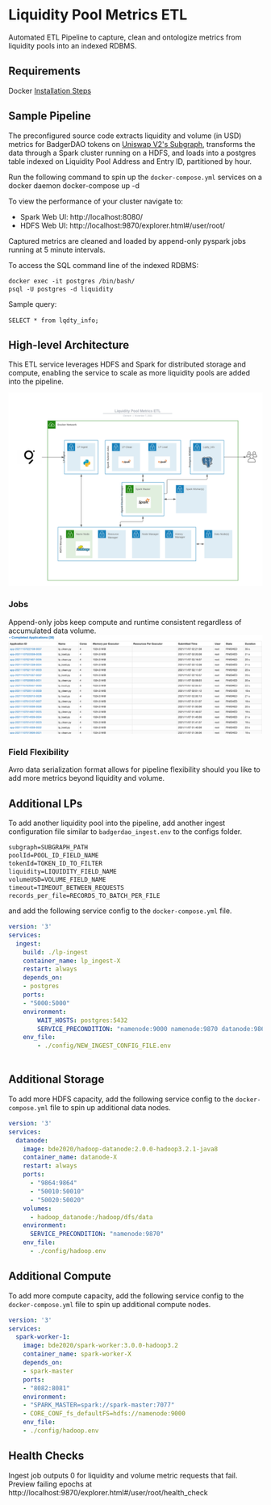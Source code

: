 

# Liquidity Pool Metrics ETL
Automated ETL Pipeline to capture, clean and ontologize metrics from liquidity pools into an indexed RDBMS.

## Requirements

Docker [Installation Steps](https://docs.docker.com/get-docker/)

## Sample Pipeline
The preconfigured source code extracts liquidity and volume (in USD) metrics for BadgerDAO tokens on [Uniswap V2's Subgraph](https://thegraph.com/hosted-service/subgraph/uniswap/uniswap-v2), transforms the data through a Spark cluster running on a HDFS, and loads into a postgres table indexed on Liquidity Pool Address and Entry ID, partitioned by hour. 

Run the following command to spin up the `docker-compose.yml` services on a docker daemon
    docker-compose up -d

To view the performance of your cluster navigate to:

* Spark Web UI: http://localhost:8080/
* HDFS Web UI: http://localhost:9870/explorer.html#/user/root/

Captured metrics are cleaned and loaded by append-only pyspark jobs running at 5 minute intervals.  

To access the SQL command line of the indexed RDBMS:

    docker exec -it postgres /bin/bash/
    psql -U postgres -d liquidity

Sample query:

`SELECT * from lqdty_info;`

## High-level Architecture
This ETL service leverages HDFS and Spark for distributed storage and compute, enabling the service to scale as more liquidity pools are added into the pipeline.

![Architecture Diagram](https://github.com/goonlagoon/chainlink-lp/blob/main/media/architecture.png?raw=true)

### Jobs
Append-only jobs keep compute and runtime consistent regardless of accumulated data volume. 
![Architecture Diagram](https://github.com/goonlagoon/chainlink-lp/blob/main/media/jobs.png?raw=true)

### Field Flexibility
Avro data serialization format allows for pipeline flexibility should you like to add more metrics beyond liquidity and volume.

## Additional LPs
To add another liquidity pool into the pipeline, add another ingest configuration file similar to `badgerdao_ingest.env` to the configs folder.

```env
subgraph=SUBGRAPH_PATH
poolId=POOL_ID_FIELD_NAME
tokenId=TOKEN_ID_TO_FILTER
liquidity=LIQUIDITY_FIELD_NAME
volumeUSD=VOLUME_FIELD_NAME
timeout=TIMEOUT_BETWEEN_REQUESTS
records_per_file=RECORDS_TO_BATCH_PER_FILE
```

and add the following service config to the `docker-compose.yml` file.

```yml
version: '3'
services:
  ingest:
    build: ./lp-ingest
    container_name: lp_ingest-X
    restart: always
    depends_on:
    - postgres
    ports: 
    - "5000:5000"
    environment:
        WAIT_HOSTS: postgres:5432
        SERVICE_PRECONDITION: "namenode:9000 namenode:9870 datanode:9864"
    env_file:
        - ./config/NEW_INGEST_CONFIG_FILE.env
    
```

## Additional Storage
To add more HDFS capacity, add the following service config to the `docker-compose.yml` file to spin up additional data nodes.
```yml
version: '3'
services:
  datanode:
    image: bde2020/hadoop-datanode:2.0.0-hadoop3.2.1-java8
    container_name: datanode-X
    restart: always
    ports:
      - "9864:9864"
      - "50010:50010"
      - "50020:50020"
    volumes:
      - hadoop_datanode:/hadoop/dfs/data
    environment:
      SERVICE_PRECONDITION: "namenode:9870"
    env_file:
      - ./config/hadoop.env
```

## Additional Compute
To add more compute capacity, add the following service config to the `docker-compose.yml` file to spin up additional compute nodes.
```yml
version: '3'
services:
  spark-worker-1:
    image: bde2020/spark-worker:3.0.0-hadoop3.2
    container_name: spark-worker-X
    depends_on:
    - spark-master
    ports:
    - "8082:8081"
    environment:
    - "SPARK_MASTER=spark://spark-master:7077"
    - CORE_CONF_fs_defaultFS=hdfs://namenode:9000
    env_file:
    - ./config/hadoop.env
```

## Health Checks

Ingest job outputs 0 for liquidity and volume metric requests that fail. Preview failing epochs at http://localhost:9870/explorer.html#/user/root/health_check  